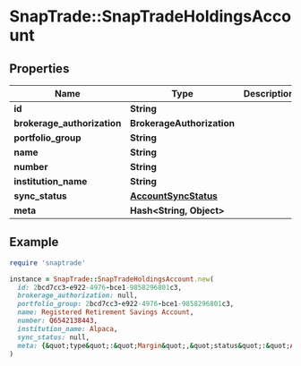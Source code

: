 # SnapTrade::SnapTradeHoldingsAccount

## Properties

| Name | Type | Description | Notes |
| ---- | ---- | ----------- | ----- |
| **id** | **String** |  | [optional] |
| **brokerage_authorization** | **BrokerageAuthorization** |  | [optional] |
| **portfolio_group** | **String** |  | [optional] |
| **name** | **String** |  | [optional] |
| **number** | **String** |  | [optional] |
| **institution_name** | **String** |  | [optional] |
| **sync_status** | [**AccountSyncStatus**](AccountSyncStatus.md) |  | [optional] |
| **meta** | **Hash&lt;String, Object&gt;** |  | [optional] |

## Example

```ruby
require 'snaptrade'

instance = SnapTrade::SnapTradeHoldingsAccount.new(
  id: 2bcd7cc3-e922-4976-bce1-9858296801c3,
  brokerage_authorization: null,
  portfolio_group: 2bcd7cc3-e922-4976-bce1-9858296801c3,
  name: Registered Retirement Savings Account,
  number: Q6542138443,
  institution_name: Alpaca,
  sync_status: null,
  meta: {&quot;type&quot;:&quot;Margin&quot;,&quot;status&quot;:&quot;ACTIVE&quot;,&quot;institution_name&quot;:&quot;Alpaca&quot;}
)
```

